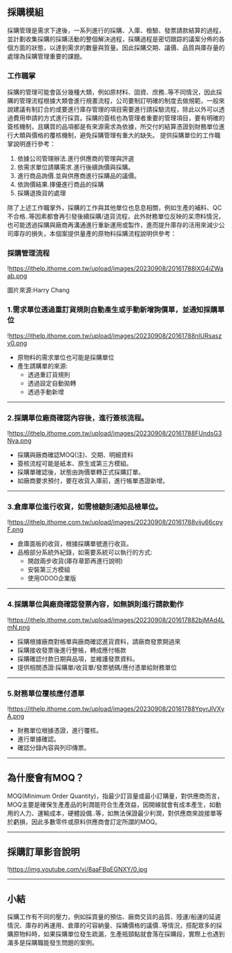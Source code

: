 ## 採購模組

採購管理是需求下達後，一系列進行的採購、入庫、檢驗、發票請款結算的過程，並計劃收集採購的採購活動的整個解決過程，採購過程是密切跟踪的議案分佈的各個方面的狀態，以達到需求的數量與質量。因此採購交期、議價、品質與庫存量的處理為採購管理重要的課題。

### 工作職掌

採購的管理可能會區分幾種大類，例如原材料、固資、庶務..等不同情況，因此採購的管理流程根據大類會進行規畫流程，公司要制訂明確的制度去做規範，一般來說建議有制訂合約或要進行庫存管理的項目需要進行請採驗流程，除此以外可以透過費用申請的方式進行採買。採購的簽核也為管理者重要的管理項目，要有明確的簽核機制，且購買的品項都是有來源需求為依據，所交付的結算憑證到財務單位進行大類與價格的覆核機制，避免採購管理有重大的缺失。
提供採購單位的工作職掌說明進行參考：

1. 依據公司管理辦法.進行供應商的管理與評選
2. 依需求單位請購需求.進行後續詢價與採購。
3. 進行商品詢價.並與供應商進行採購品的議價。
4. 依詢價結果.擇優進行商品的採購
5. 採購退換貨的處理

除了上述工作職掌外，採購的工作與其他單位也息息相關，例如生產的補料、QC不合格..等因素都會再引發後續採購/退貨流程，此外財務單位反映的呆滯料情況，也可能透過採購與廠商再溝通進行重新運用或製作，進而提升庫存的活用來減少公司庫存的損失，本個案提供量產的原物料採購流程說明供參考：

### 採購管理流程

!https://ithelp.ithome.com.tw/upload/images/20230908/20161788IXG4iZWaab.png

圖片來源:Harry Chang

### 1.需求單位透過重訂貨規則自動產生或手動新增詢價單，並通知採購單位

!https://ithelp.ithome.com.tw/upload/images/20230908/20161788nIURsaszv0.png

- 原物料的需求單位也可能是採購單位
- 產生請購單的來源:
    - 透過重訂貨規則
    - 透過設定自動拋轉
    - 透過手動新增

---

### 2.採購單位廠商確認內容後，進行簽核流程。

!https://ithelp.ithome.com.tw/upload/images/20230908/20161788FUndsG3Nya.png

- 採購與廠商確認MOQ(注)、交期、明細資料
- 簽核流程可能是紙本、原生或第三方模組。
- 採購單確認後，狀態由詢價單轉正式採購訂單。
- 如廠商要求預付，要在收貨入庫前，進行帳單憑證新增。

---

### 3.倉庫單位進行收貨，如需檢驗則通知品檢單位。

!https://ithelp.ithome.com.tw/upload/images/20230908/20161788viju66cpyF.png

- 倉庫面板的收貨，根據採購單號進行收貨。
- 品檢部分系統外紀錄，如需要系統可以執行的方式:
    - 開啟兩步收貨(庫存章節再進行說明)
    - 安裝第三方模組
    - 使用ODOO企業版

---

### 4.採購單位與廠商確認發票內容，如無誤則進行請款動作

!https://ithelp.ithome.com.tw/upload/images/20230908/201617882bjMAd4LmN.png

- 採購根據廠商對帳單與廠商確認進貨資料，請廠商發票開過來
- 採購接收發票後進行整帳，轉成應付帳款
- 採購確認付款日期與品項，並維護發票資料。
- 提供相關憑證:採購單/收貨單/發票號碼/應付憑單給財務單位

---

### 5.財務單位覆核應付憑單

!https://ithelp.ithome.com.tw/upload/images/20230908/20161788YpyrJlVXyA.png

- 財務單位根據憑證，進行覆核。
- 進行單據確認。
- 確認分錄內容與列印傳票。

---

## 為什麼會有MOQ？

MOQ(Minimum Order Quantity)，指最少訂貨量或最小訂購量，對供應商而言，MOQ主要是確保生產產品的利潤能符合生產效益，因開線就會有成本產生，如動用的人力、運輸成本，硬體設備..等，如無法保證最少利潤，對供應商來說接單等於虧損，因此多數零件或原料供應商會訂定所謂的MOQ。

---

## 採購訂單影音說明

!https://img.youtube.com/vi/8aaFBqEGNXY/0.jpg

---

## 小結

採購工作有不同的壓力，例如採買量的預估、廠商交貨的品質、陸運/船運的延遲情況、庫存的再運用、倉庫的可容納量、採購價格的議價..等情況，搭配眾多的採購原物料時，如果採購單位發生疏漏，生產瓶頸點就會落在採購段，實際上也遇到滿多是採購職能發生問題的案例。
